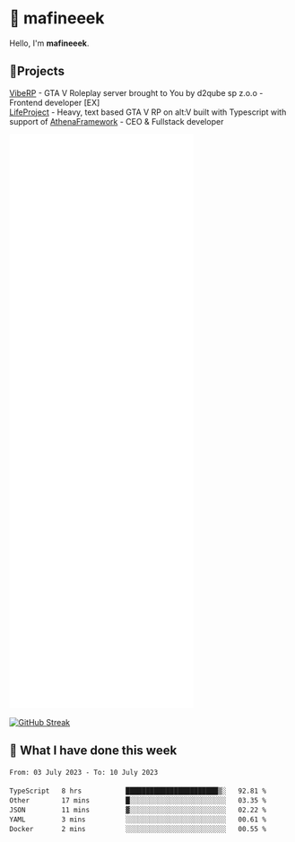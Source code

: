 # 👋 mafineeek
Hello, I'm **mafineeek**.

## 📝Projects

[VibeRP](https://v-rp.pl) - GTA V Roleplay server brought to You by d2qube sp z.o.o - Frontend developer [EX]
<br>
[LifeProject](https://github.com/LifeProject-Roleplay/) - Heavy, text based GTA V RP on alt:V built with Typescript with support of [AthenaFramework](https://github.com/Athena-Roleplay-Framework/) - CEO & Fullstack developer

![](./github-metrics.svg)

[![GitHub Streak](https://streak-stats.demolab.com/?user=mafineeek)](https://git.io/streak-stats)

## 📰 What I have done this week
<!--START_SECTION:waka-->

```txt
From: 03 July 2023 - To: 10 July 2023

TypeScript   8 hrs           ███████████████████████▒░   92.81 %
Other        17 mins         █░░░░░░░░░░░░░░░░░░░░░░░░   03.35 %
JSON         11 mins         ▓░░░░░░░░░░░░░░░░░░░░░░░░   02.22 %
YAML         3 mins          ░░░░░░░░░░░░░░░░░░░░░░░░░   00.61 %
Docker       2 mins          ░░░░░░░░░░░░░░░░░░░░░░░░░   00.55 %
```

<!--END_SECTION:waka-->
